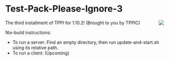 # Test-Pack-Please-Ignore-3
<a href="https://travis-ci.org/TPPIC/Test-Pack-Please-Ignore-3C"><img align="right" src="https://travis-ci.org/TPPIC/Test-Pack-Please-Ignore-3C.svg?branch=master"></a>

The third installment of TPPI for 1.10.2! (Brought to you by TPPIC)

Nix-build instructions:
- To run a server: Find an empty directory, then run update-and-start.sh using its relative path.
- To run a client: (Upcoming)

